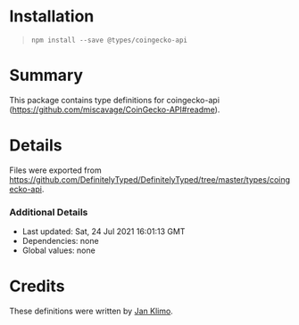 # Installation
> `npm install --save @types/coingecko-api`

# Summary
This package contains type definitions for coingecko-api (https://github.com/miscavage/CoinGecko-API#readme).

# Details
Files were exported from https://github.com/DefinitelyTyped/DefinitelyTyped/tree/master/types/coingecko-api.

### Additional Details
 * Last updated: Sat, 24 Jul 2021 16:01:13 GMT
 * Dependencies: none
 * Global values: none

# Credits
These definitions were written by [Jan Klimo](https://github.com/janklimo).
